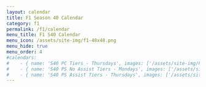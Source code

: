```yaml
---
layout: calendar
title: F1 Season 40 Calendar
category: f1
permalink: /f1/calendar
menu_title: F1 S40 Calendar
menu_icon: /assets/site-img/f1-48x48.png
menu_hide: true
menu_order: 4
#calendars:
#    - { name: 'S40 PC Tiers - Thursdays', images: ['/assets/site-img/PSGL-S40-Calendar-PC-Thursdays.jpg'], width: 1920, height: 1080 }
#    - { name: 'S40 PS No Assist Tiers - Mondays', images: ['/assets/site-img/PSGL-S40-Calendar-Regular-Mondays.jpg'], width: 1920, height: 1080 }
#    - { name: 'S40 PS Assist Tiers - Thursdays', images: ['/assets/site-img/PSGL-S40-Calendar-Regular-Thursdays.jpg'], width: 1920, height: 1080 }
---
```

